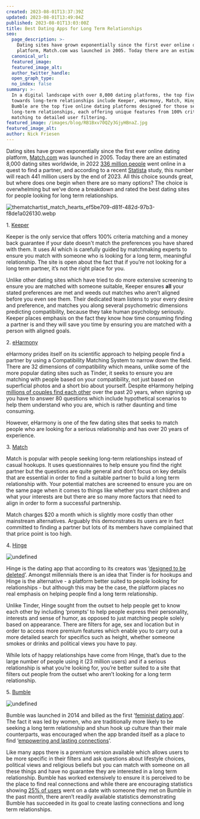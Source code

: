 ```yaml
---
created: 2023-08-01T13:37:39Z
updated: 2023-08-01T13:49:04Z
published: 2023-08-01T13:03:00Z
title: Best Dating Apps for Long Term Relationships
seo:
  page_description: >-
    Dating sites have grown exponentially since the first ever online dating
    platform, Match.com was launched in 2005. Today there are an estima
  canonical_url:
  featured_image:
  featured_image_alt:
  author_twitter_handle:
  open_graph_type:
  no_index: false
summary: >-
  In a digital landscape with over 8,000 dating platforms, the top five geared
  towards long-term relationships include Keeper, eHarmony, Match, Hinge, and
  Bumble are the top five online dating platforms designed for those seeking
  long-term relationships, each offering unique features from 100% criteria
  matching to detailed user filtering.
featured_image: /images/blog/RB1Bxv70QZy3GjyHBnaZ.jpg
featured_image_alt:
author: Nick Friesen
---
```

Dating sites have grown exponentially since the first ever online dating platform, <a data-saferedirecturl="https://www.google.com/url?q=http://match.com/&amp;source=gmail&amp;ust=1690981361804000&amp;usg=AOvVaw3crTeLsN3obbnp9_fqN3aw" target="_blank" rel="noopener noreferrer" href="http://match.com/">Match.com</a> was launched in 2005. Today there are an estimated 8,000 dating sites worldwide, in 2022 <a data-saferedirecturl="https://www.google.com/url?q=https://www.statista.com/topics/7443/online-dating/%23:~:text%3DIn%25202022%252C%2520there%2520were%2520over,no%2520signs%2520of%2520slowing%2520down.&amp;source=gmail&amp;ust=1690981361804000&amp;usg=AOvVaw3mIp6MLBIlou_F7tpsy0RM" target="_blank" href="https://www.statista.com/topics/7443/online-dating/#:~:text=In%202022%2C%20there%20were%20over,no%20signs%20of%20slowing%20down." rel="noopener noreferrer">336 million people</a> went online in a quest to find a partner, and according to a recent <a data-saferedirecturl="https://www.google.com/url?q=https://www.statista.com/chart/24165/online-dating-penetration-rate-revenue-selected-countries/&amp;source=gmail&amp;ust=1690981361804000&amp;usg=AOvVaw1tyPQ8_7A_f9aDnxb6U3ke" target="_blank" href="https://www.statista.com/chart/24165/online-dating-penetration-rate-revenue-selected-countries/" rel="noopener noreferrer">Statista</a> study, this number will reach 441 million users by the end of 2023. All this choice sounds great, but where does one begin when there are so many options? The choice is overwhelming but we’ve done a breakdown and rated the best dating sites for people looking for long term relationships.


![thematchartist_match_hearts_ef5be709-d81f-482d-97b3-f8de1a026130.webp](https://cdn.buttercms.com/1vKbOlvSySbRECGox0q7)


1\. <a data-saferedirecturl="https://www.google.com/url?q=https://keeper.ai/&amp;source=gmail&amp;ust=1690981361804000&amp;usg=AOvVaw34HooN0aCMbaH8kKtcyxlt" target="_blank" rel="noopener noreferrer" href="https://keeper.ai/">Keeper</a>

Keeper is the only service that offers 100% criteria matching and a money back guarantee if your date doesn't match the preferences you have shared with them. It uses AI which is carefully guided by matchmaking experts to ensure you match with someone who is looking for a long term, meaningful relationship. The site is open about the fact that if you’re not looking for a long term partner, it’s not the right place for you.

Unlike other dating sites which have tried to do more extensive screening to ensure you are matched with someone suitable, Keeper ensures **all** your stated preferences are met and weeds out matches who aren’t aligned before you even see them. Their dedicated team listens to your every desire and preference, and matches you along several psychometric dimensions predicting compatibility, because they take human psychology seriously. Keeper places emphasis on the fact they know how time consuming finding a partner is and they will save you time by ensuring you are matched with a person with aligned goals.

2\. <a data-saferedirecturl="https://www.google.com/url?q=https://www.eharmony.com/&amp;source=gmail&amp;ust=1690981361804000&amp;usg=AOvVaw2eTnixjz2pmUloHi4J7NRS" target="_blank" href="https://www.eharmony.com/" rel="noopener">eHarmony</a>

eHarmony prides itself on its scientific approach to helping people find a partner by using a Compatibility Matching System to narrow down the field. There are 32 dimensions of compatibility which means, unlike some of the more popular dating sites such as Tinder, it seeks to ensure you are matching with people based on your compatibility, not just based on superficial photos and a short bio about yourself. Despite eHarmony helping <a data-saferedirecturl="https://www.google.com/url?q=https://www.eharmony.co.uk/&amp;source=gmail&amp;ust=1690981361804000&amp;usg=AOvVaw2tnMpwB4tulEfZ7K1hoZ9d" target="_blank" rel="noopener noreferrer" href="https://www.eharmony.co.uk/">millions of couples find each other</a> over the past 20 years, when signing up you have to answer 80 questions which include hypothetical scenarios to help them understand who you are, which is rather daunting and time consuming.

However, eHarmony is one of the few dating sites that seeks to match people who are looking for a serious relationship and has over 20 years of experience.

3\. <a data-saferedirecturl="https://www.google.com/url?q=https://www.match.com/&amp;source=gmail&amp;ust=1690981361804000&amp;usg=AOvVaw0XOxXw-QclNVFC4ayttd1Q" target="_blank" href="https://www.match.com/" rel="noopener">Match</a>

Match is popular with people seeking long-term relationships instead of casual hookups. It uses questionnaires to help ensure you find the right partner but the questions are quite general and don’t focus on key details that are essential in order to find a suitable partner to build a long term relationship with. Your potential matches are screened to ensure you are on the same page when it comes to things like whether you want children and what your interests are but there are so many more factors that need to align in order to form a successful partnership.

Match charges $20 a month which is slightly more costly than other mainstream alternatives. Arguably this demonstrates its users are in fact committed to finding a partner but lots of its members have complained that that price point is too high.

4\. <a data-saferedirecturl="https://www.google.com/url?q=https://hinge.co/en-gb&amp;source=gmail&amp;ust=1690981361804000&amp;usg=AOvVaw1sMKrO9RwUVnh-msh9_SE2" target="_blank" href="https://hinge.co/en-gb" rel="noopener">Hinge</a>


![undefined](https://cdn.buttercms.com/ow9EzNZuRaaTVE1NVvs3)

Hinge is the dating app that according to its creators was ‘<a data-saferedirecturl="https://www.google.com/url?q=https://hinge.co/en-gb&amp;source=gmail&amp;ust=1690981361804000&amp;usg=AOvVaw1sMKrO9RwUVnh-msh9_SE2" target="_blank" rel="noopener noreferrer" href="https://hinge.co/en-gb">designed to be deleted</a>’. Amongst millennials there is an idea that Tinder is for hookups and Hinge is the alternative - a platform better suited to people looking for relationships - but although this may be the case, the platform places no real emphasis on helping people find a long term relationship.

Unlike Tinder, Hinge sought from the outset to help people get to know each other by including ‘prompts’ to help people express their personality, interests and sense of humor, as opposed to just matching people solely based on appearance. There are filters for age, sex and location but in order to access more premium features which enable you to carry out a more detailed search for specifics such as height, whether someone smokes or drinks and political views you have to pay.

While lots of happy relationships have come from Hinge, that’s due to the large number of people using it (23 million users) and if a serious relationship is what you’re looking for, you’re better suited to a site that filters out people from the outset who aren’t looking for a long term relationship.

5\. <a data-saferedirecturl="https://www.google.com/url?q=https://www.google.com/search?client%3Dsafari%26rls%3Den%26q%3Dbumble%26ie%3DUTF-8%26oe%3DUTF-8&amp;source=gmail&amp;ust=1690981361804000&amp;usg=AOvVaw3LrEkgIgLgsyerUiaIzkh7" target="_blank" rel="noopener noreferrer" href="https://www.google.com/search?client=safari&amp;rls=en&amp;q=bumble&amp;ie=UTF-8&amp;oe=UTF-8">Bumble</a>


![undefined](https://cdn.buttercms.com/V4NW359aQlWHk1Nv8Vyj)

Bumble was launched in 2014 and billed as the first ‘<a data-saferedirecturl="https://www.google.com/url?q=https://www.nytimes.com/2017/03/18/fashion/bumble-feminist-dating-app-whitney-wolfe.html&amp;source=gmail&amp;ust=1690981361804000&amp;usg=AOvVaw2na9rnwiY7kZZJTmMGYjMk" target="_blank" rel="noopener noreferrer" href="https://www.nytimes.com/2017/03/18/fashion/bumble-feminist-dating-app-whitney-wolfe.html">feminist dating app</a>’. The fact it was led by women, who are traditionally more likely to be seeking a long term relationship and shun hook up culture than their male counterparts, was encouraged when the app branded itself as a place to find ‘<a data-saferedirecturl="https://www.google.com/url?q=https://mashable.com/article/bumble-dating-user-survey-2018%238N1OTdcO4qqL&amp;source=gmail&amp;ust=1690981361804000&amp;usg=AOvVaw2GOlr-sNO1OMp_hDkam7qe" target="_blank" rel="noopener noreferrer" href="https://mashable.com/article/bumble-dating-user-survey-2018#8N1OTdcO4qqL">empowering and lasting connections</a>’.

Like many apps there is a premium version available which allows users to be more specific in their filters and ask questions about lifestyle choices, political views and religious beliefs but you can match with someone on all these things and have no guarantee they are interested in a long term relationship. Bumble has worked extensively to ensure it is perceived to be the place to find real connections and while there are encouraging statistics showing <a data-saferedirecturl="https://www.google.com/url?q=https://mashable.com/article/bumble-dating-user-survey-2018%238N1OTdcO4qqL&amp;source=gmail&amp;ust=1690981361804000&amp;usg=AOvVaw2GOlr-sNO1OMp_hDkam7qe" target="_blank" rel="noopener noreferrer" href="https://mashable.com/article/bumble-dating-user-survey-2018#8N1OTdcO4qqL">25% of users</a> went on a date with someone they met on Bumble in the past month, there aren’t readily available statistics demonstrating Bumble has succeeded in its goal to create lasting connections and long term relationships.